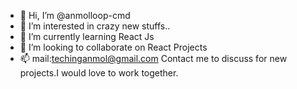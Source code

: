 - 👋 Hi, I’m @anmolloop-cmd
- 👀 I’m interested in crazy new stuffs..
- 🌱 I’m currently learning React Js
- 💞️ I’m looking to collaborate on React Projects
- 📫 mail:techinganmol@gmail.com
Contact me to discuss for new projects.I would love to work together.
<!---
anmolloop-cmd/anmolloop-cmd is a ✨ special ✨ repository because its `README.md` (this file) appears on your GitHub profile.
You can click the Preview link to take a look at your changes.
--->
